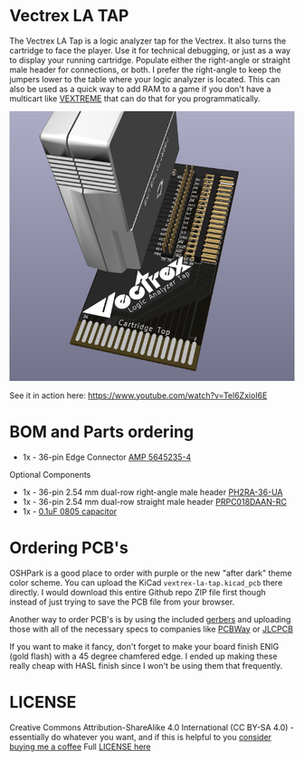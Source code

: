 Vectrex LA TAP
===

The Vectrex LA Tap is a logic analyzer tap for the Vectrex. It also turns the cartridge to face the player.  Use it for technical debugging, or just as a way to display your running cartridge. Populate either the right-angle or straight male header for connections, or both.  I prefer the right-angle to keep the jumpers lower to the table where your logic analyzer is located.  This can also be used as a quick way to add RAM to a game if you don't have a multicart like [VEXTREME](https://github.com/technobly/VEXTREME) that can do that for you programmatically.

![](images/vectrex-la-tap.png)

See it in action here:
https://www.youtube.com/watch?v=Tel6ZxioI6E

BOM and Parts ordering
===

- 1x - 36-pin Edge Connector [AMP 5645235-4](https://www.digikey.com/en/products/detail/te-connectivity-amp-connectors/5645235-4/1122061)

Optional Components
- 1x - 36-pin 2.54 mm dual-row right-angle male header [PH2RA-36-UA](https://www.digikey.com/en/products/detail/adam-tech/PH2RA-36-UA/9830520)
- 1x - 36-pin 2.54 mm dual-row straight male header [PRPC018DAAN-RC](https://www.digikey.com/en/products/detail/sullins-connector-solutions/PRPC018DAAN-RC/2775276)
- 1x - [0.1uF 0805 capacitor](https://www.digikey.com/en/products/detail/avx-corporation/08055C104KAT2A/563505)


Ordering PCB's
===

OSHPark is a good place to order with purple or the new "after dark" theme color scheme.  You can upload the KiCad `vextrex-la-tap.kicad_pcb` there directly.  I would download this entire Github repo ZIP file first though instead of just trying to save the PCB file from your browser.

Another way to order PCB's is by using the included [gerbers](gerbers/vectrex-la-tap-v1.0.zip) and uploading those with all of the necessary specs to companies like [PCBWay](https://www.pcbway.com) or [JLCPCB](https://jlcpcb.com)

If you want to make it fancy, don't forget to make your board finish ENIG (gold flash) with a 45 degree chamfered edge.  I ended up making these really cheap with HASL finish since I won't be using them that frequently.

LICENSE
===

Creative Commons Attribution-ShareAlike 4.0 International (CC BY-SA 4.0) - essentially do whatever you want, and if this is helpful to you [consider buying me a coffee](https://buymeacoffee.com/walach)  Full [LICENSE here](LICENSE)
